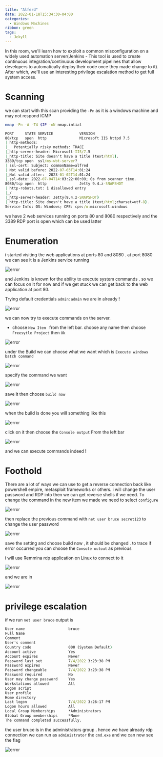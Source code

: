 ```yaml
---
title: "Alferd"
date: 2022-01-18T15:34:30-04:00
categories:
  - Windows Machines
ribbon: green
tags:
  - Jekyll
---
```


In this room, we'll learn how to exploit a common misconfiguration on a widely used automation server(Jenkins - This tool is used to create continuous integration/continuous development pipelines that allow developers to automatically deploy their code once they made change to it). After which, we'll use an interesting privilege escalation method to get full system access.

<!--more-->

# Scanning

we can start with this scan providing the `-Pn` as it is a windows machine and may not respond ICMP

```bash
nmap -Pn -A -T4 $IP -oN nmap.intial
```

```cmd
PORT     STATE SERVICE            VERSION
80/tcp   open  http               Microsoft IIS httpd 7.5
| http-methods:
|_  Potentially risky methods: TRACE
|_http-server-header: Microsoft-IIS/7.5
|_http-title: Site doesn't have a title (text/html).
3389/tcp open  ssl/ms-wbt-server?
| ssl-cert: Subject: commonName=alfred
| Not valid before: 2022-07-03T14:01:24
|_Not valid after:  2023-01-02T14:01:24
|_ssl-date: 2022-07-04T14:03:22+00:00; 0s from scanner time.
8080/tcp open  http               Jetty 9.4.z-SNAPSHOT
| http-robots.txt: 1 disallowed entry
|_/
|_http-server-header: Jetty(9.4.z-SNAPSHOT)
|_http-title: Site doesn't have a title (text/html;charset=utf-8).
Service Info: OS: Windows; CPE: cpe:/o:microsoft:windows

```

we have 2 web services running on ports 80 and 8080 respectively and the 3389 RDP port is open which can be used latter

# Enumeration

i started visiting the web applications at ports 80 and 8080 . at port 8080 we can see it is a Jenkins service running

![error](/assets/images/Alfred/20220704160742.png)

and Jenkins is known for the ability to execute system commands . so we can focus on it for now and if we get stuck we can get back to the web application at port 80.

Trying default credentials `admin:admin` we are in already !

![error](/assets/images/Alfred/20220704160909.png)

we can now try to execute commands on the server.

- choose `New Item ` from the left bar. choose any name then choose `Freesytle Project` then `Ok`

![error](/assets/images/Alfred/20220704161453.png)

under the Build we can choose what we want which is `Execute windows batch command`

![error](/assets/images/Alfred/20220704161557.png)

specify the command we want

![error](/assets/images/Alfred/20220704161702.png)

save it then choose `build now`

![error](/assets/images/Alfred/20220704161753.png)

when the build is done you will something like this

![error](/assets/images/Alfred/20220704161907.png)

click on it then choose the `Console output` From the left bar

![error](/assets/images/Alfred/20220704161947.png)

and we can execute commands indeed !

# Foothold

There are a lot of ways we can use to get a reverse connection back like powershell empire, metasploit frameworks or others. i will change the user password and RDP into then we can get reverse shells if we need.
To change the command in the new item we made we need to select `configure`

![error](/assets/images/Alfred/20220704162829.png)

then replace the previous command with `net user bruce secret123` to change the user password

![error](/assets/images/Alfred/20220704162902.png)

save the setting and choose build now , it should be changed . to trace if error occurred you can choose the `Console outout` as previous

i will use Remmina rdp application on Linux to connect to it

![error](/assets/images/Alfred/20220704163146.png)

and we are in

![error](/assets/images/Alfred/20220704163246.png)

# privilege escalation

if we run `net user bruce` output is

```cmd
User name                    bruce
Full Name
Comment
User's comment
Country code                 000 (System Default)
Account active               Yes
Account expires              Never
Password last set            7/4/2022 3:23:38 PM
Password expires             Never
Password changeable          7/4/2022 3:23:38 PM
Password required            No
User may change password     Yes
Workstations allowed         All
Logon script
User profile
Home directory
Last logon                   7/4/2022 3:26:17 PM
Logon hours allowed          All
Local Group Memberships      *Administrators
Global Group memberships     *None
The command completed successfully.
```

the user bruce is in the administrators group . hence we have already rdp connection we can run as `administrator` the `cmd.exe` and we can now see the flag

![error](/assets/images/Alfred/20220704164840.png)
